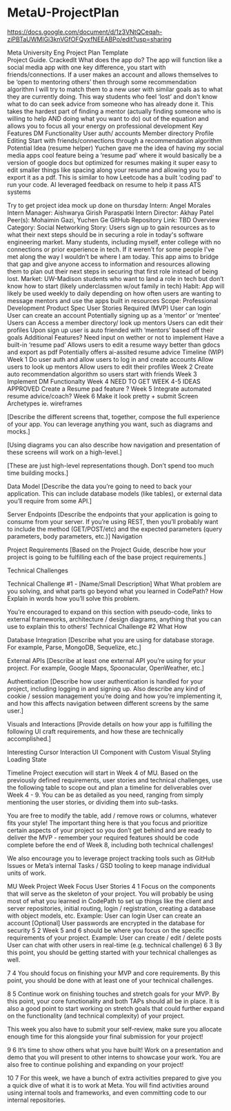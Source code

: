# MetaU-ProjectPlan
https://docs.google.com/document/d/1z3VNtQCeqah-ziPBTaUWMIGi3knVGfOFQyxfNEEABPo/edit?usp=sharing


Meta University Eng Project Plan Template     
Project Guide.
CrackedIt
What does the app do?
The app will function like a social media app with one key difference, you start with friends/connections. If a user makes an account and allows themselves to be ‘open to mentoring others’ then through some recommendation algorithm I will try to match them to a new user with similar goals as to what they are currently doing. This way students who feel ‘lost’ and don't know what to do can seek advice from someone who has already done it. This takes the hardest part of finding a mentor (actually finding someone  who is willing to help AND doing what you want to do) out of the equation and allows you to focus all your energy on professional development 
Key Features 
DM Functionality 
User auth/ accounts 
Member directory 
Profile Editing 
Start with friends/connections through a recommendation algorithm
Potential Idea (resume helper)
Yuchen gave me the idea of having my social media apps cool feature being a ‘resume pad’ where it would basically be a version of google docs but optimized for resumes making it super easy to edit smaller things like spacing along your resume and allowing you to export it as a pdf. This is similar to how Leetcode has a built ‘coding pad’ to run your code. 
AI leveraged feedback on resume to help it pass ATS systems


Try to get project idea mock up done on thursday 
Intern: Angel Morales
Intern Manager: Aishwarya Girish Paraspatki
Intern Director: Akhay Patel
Peer(s): Mohaimin Gazi, Yuchen Ge
GitHub Repository Link: TBD
Overview
Category: Social Networking
Story: Users sign up to gain resources as to what their next steps should be in securing a role in today's software engineering market. Many students, including myself, enter college with no connections or prior experience in tech. If it weren’t for some people I've met along the way I wouldn’t be where I am today. This app aims to bridge that gap and give anyone access to information and resources allowing them to plan out their next steps in securing that first role instead of being lost.
Market: UW-Madison students who want to land a role in tech but don’t know how to start (likely underclassmen w/out family in tech)
Habit: App will likely be used weekly to daily depending on how often users are wanting to message mentors and use the apps built in resources 
Scope: Professional Development
Product Spec
User Stories
Required (MVP)
User can login
User can create an account
Potentially signing up as a ‘mentor’ or ‘mentee’
Users can Access a member directory/ look up mentors
Users can edit their profiles
Upon sign up user is auto friended with ‘mentors’ based off their goals 
Additional Features? Need input on wether or not to implement 
Have a built-in ‘resume pad’
Allows users to edit a resume wayy better than gdocs and export as pdf
Potentially offers ai-assited resume advice
Timeline (WIP)
Week 1
Do user auth and allow users to log in and create accounts 
Allow users to look up mentors 
Allow users to edit their profiles
Week 2
Create auto recommendation algorithm so users start with friends 
Week 3
Implement DM Functionalty 
Week 4 NEED TO GET WEEK 4-5 IDEAS APPROVED 
Create a Resume pad feature ?
Week 5
Integrate automated resume advice/coach? 
Week 6 
Make it look pretty + submit
Screen Archetypes
ie. wireframes

[Describe the different screens that, together, compose the full experience of your app. You can leverage anything you want, such as diagrams and mocks.]

[Using diagrams you can also describe how navigation and presentation of these screens will work on a high-level.]

[These are just high-level representations though. Don’t spend too much time building mocks.]

Data Model
[Describe the data you’re going to need to back your application. This can include database models (like tables), or external data you’ll require from some API.]

Server Endpoints
[Describe the endpoints that your application is going to consume from your server. If you’re using REST, then you’ll probably want to include the method (GET/POST/etc) and the expected parameters (query parameters, body parameters, etc.)]
Navigation

Project Requirements
[Based on the Project Guide, describe how your project is going to be fulfilling each of the base project requirements.]

Technical Challenges

Technical Challenge #1 - [Name/Small Description]
What
What problem are you solving, and what parts go beyond what you learned in CodePath? 
How
Explain in words how you’ll solve this problem. 

You’re encouraged to expand on this section with pseudo-code, links to external frameworks, architecture / design diagrams, anything that you can use to explain this to others!
Technical Challenge #2
What
How

Database Integration
[Describe what you are using for database storage. For example, Parse, MongoDB, Sequelize, etc.]

External APIs
[Describe at least one external API you’re using for your project. For example, Google Maps, Spoonacular, OpenWeather, etc.]

Authentication
[Describe how user authentication is handled for your project, including logging in and signing up. Also describe any kind of cookie / session management you’re doing and how you’re implementing it, and how this affects navigation between different screens by the same user.]

Visuals and Interactions
[Provide details on how your app is fulfilling the following UI craft requirements, and how these are technically accomplished.]

Interesting Cursor Interaction
UI Component with Custom Visual Styling
Loading State

Timeline
Project execution will start in Week 4 of MU. Based on the previously defined requirements, user stories and technical challenges, use the following table to scope out and plan a timeline for deliverables over Week 4 - 9. You can be as detailed as you need, ranging from simply mentioning the user stories, or dividing them into sub-tasks.

You are free to modify the table, add / remove rows or columns, whatever fits your style! The important thing here is that you focus and prioritize certain aspects of your project so you don’t get behind and are ready to deliver the MVP - remember your required features should be code complete before the end of Week 8, including both technical challenges!

We also encourage you to leverage project tracking tools such as GitHub Issues or Meta’s internal Tasks / GSD tooling to keep manage individual units of work.

MU Week
Project Week
Focus
User Stories
4
1
Focus on the components that will serve as the skeleton of your project. You will probably be using most of what you learned in CodePath to set up things like the client and server repositories, initial routing, login / registration, creating a database with object models, etc.
Example:
User can login
User can create an account
[Optional] User passwords are encrypted in the database for security
5
2
Week 5 and 6 should be where you focus on the specific requirements of your project.
Example:
User can create / edit / delete posts
User can chat with other users in real-time (e.g. technical challenge)
6
3
By this point, you should be getting started with your technical challenges as well.


7
4
You should focus on finishing your MVP and core requirements. By this point, you should be done with at least one of your technical challenges.


8
5
Continue work on finishing touches and stretch goals for your MVP. By this point, your core functionality and both TAPs should all be in place. It is also a good point to start working on stretch goals that could further expand on the functionality (and technical complexity) of your project.

This week you also have to submit your self-review, make sure you allocate enough time for this alongside your final submission for your project!


9
6
It’s time to show others what you have built! Work on a presentation and demo that you will present to other interns to showcase your work. You are also free to continue polishing and expanding on your project!


10
7
For this week, we have a bunch of extra activities prepared to give you a quick dive of what it is to work at Meta. You will find activities around using internal tools and frameworks, and even committing code to our internal repositories.




